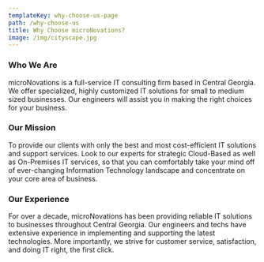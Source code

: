 ```yaml
---
templateKey: why-choose-us-page
path: /why-choose-us
title: Why Choose microNovations?
image: /img/cityscape.jpg
---
```


### Who We Are

microNovations is a full-service IT consulting firm based in Central Georgia. We offer specialized, highly customized IT solutions for small to medium sized businesses. Our engineers will assist you in making the right choices for your business.

### Our Mission

To provide our clients with only the best and most cost-efficient IT solutions and support services. Look to our experts for strategic Cloud-Based as well as On-Premises IT services, so that you can comfortably take your mind off of ever-changing Information Technology landscape and concentrate on your core area of business.

### Our Experience

For over a decade, microNovations has been providing reliable IT solutions to businesses throughout Central Georgia. Our engineers and techs have extensive experience in implementing and supporting the latest technologies. More importantly, we strive for customer service, satisfaction, and doing IT right, the first click.
